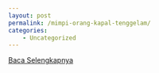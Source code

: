 ```yaml
---
layout: post
permalink: /mimpi-orang-kapal-tenggelam/
categories:
    - Uncategorized
---
```


[Baca Selengkapnya](/10)